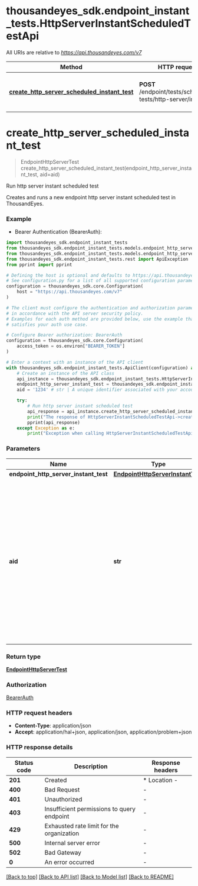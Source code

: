 # thousandeyes_sdk.endpoint_instant_tests.HttpServerInstantScheduledTestApi

All URIs are relative to *https://api.thousandeyes.com/v7*

Method | HTTP request | Description
------------- | ------------- | -------------
[**create_http_server_scheduled_instant_test**](HttpServerInstantScheduledTestApi.md#create_http_server_scheduled_instant_test) | **POST** /endpoint/tests/scheduled-tests/http-server/instant | Run http server instant scheduled test


# **create_http_server_scheduled_instant_test**
> EndpointHttpServerTest create_http_server_scheduled_instant_test(endpoint_http_server_instant_test, aid=aid)

Run http server instant scheduled test

Creates and runs a new endpoint http server instant scheduled test in ThousandEyes.

### Example

* Bearer Authentication (BearerAuth):

```python
import thousandeyes_sdk.endpoint_instant_tests
from thousandeyes_sdk.endpoint_instant_tests.models.endpoint_http_server_instant_test import EndpointHttpServerInstantTest
from thousandeyes_sdk.endpoint_instant_tests.models.endpoint_http_server_test import EndpointHttpServerTest
from thousandeyes_sdk.endpoint_instant_tests.rest import ApiException
from pprint import pprint

# Defining the host is optional and defaults to https://api.thousandeyes.com/v7
# See configuration.py for a list of all supported configuration parameters.
configuration = thousandeyes_sdk.core.Configuration(
    host = "https://api.thousandeyes.com/v7"
)

# The client must configure the authentication and authorization parameters
# in accordance with the API server security policy.
# Examples for each auth method are provided below, use the example that
# satisfies your auth use case.

# Configure Bearer authorization: BearerAuth
configuration = thousandeyes_sdk.core.Configuration(
    access_token = os.environ["BEARER_TOKEN"]
)

# Enter a context with an instance of the API client
with thousandeyes_sdk.endpoint_instant_tests.ApiClient(configuration) as api_client:
    # Create an instance of the API class
    api_instance = thousandeyes_sdk.endpoint_instant_tests.HttpServerInstantScheduledTestApi(api_client)
    endpoint_http_server_instant_test = thousandeyes_sdk.endpoint_instant_tests.EndpointHttpServerInstantTest() # EndpointHttpServerInstantTest | 
    aid = '1234' # str | A unique identifier associated with your account group. You can retrieve your `AccountGroupId` from the `/account-groups` endpoint. Note that you must be assigned to the target account group. Specifying this parameter without being assigned to the target account group will result in an error response. (optional)

    try:
        # Run http server instant scheduled test
        api_response = api_instance.create_http_server_scheduled_instant_test(endpoint_http_server_instant_test, aid=aid)
        print("The response of HttpServerInstantScheduledTestApi->create_http_server_scheduled_instant_test:\n")
        pprint(api_response)
    except Exception as e:
        print("Exception when calling HttpServerInstantScheduledTestApi->create_http_server_scheduled_instant_test: %s\n" % e)
```



### Parameters


Name | Type | Description  | Notes
------------- | ------------- | ------------- | -------------
 **endpoint_http_server_instant_test** | [**EndpointHttpServerInstantTest**](EndpointHttpServerInstantTest.md)|  | 
 **aid** | **str**| A unique identifier associated with your account group. You can retrieve your &#x60;AccountGroupId&#x60; from the &#x60;/account-groups&#x60; endpoint. Note that you must be assigned to the target account group. Specifying this parameter without being assigned to the target account group will result in an error response. | [optional] 

### Return type

[**EndpointHttpServerTest**](EndpointHttpServerTest.md)

### Authorization

[BearerAuth](../README.md#BearerAuth)

### HTTP request headers

 - **Content-Type**: application/json
 - **Accept**: application/hal+json, application/json, application/problem+json

### HTTP response details

| Status code | Description | Response headers |
|-------------|-------------|------------------|
**201** | Created |  * Location -  <br>  |
**400** | Bad Request |  -  |
**401** | Unauthorized |  -  |
**403** | Insufficient permissions to query endpoint |  -  |
**429** | Exhausted rate limit for the organization |  -  |
**500** | Internal server error |  -  |
**502** | Bad Gateway |  -  |
**0** | An error occurred |  -  |

[[Back to top]](#) [[Back to API list]](../README.md#documentation-for-api-endpoints) [[Back to Model list]](../README.md#documentation-for-models) [[Back to README]](../README.md)


